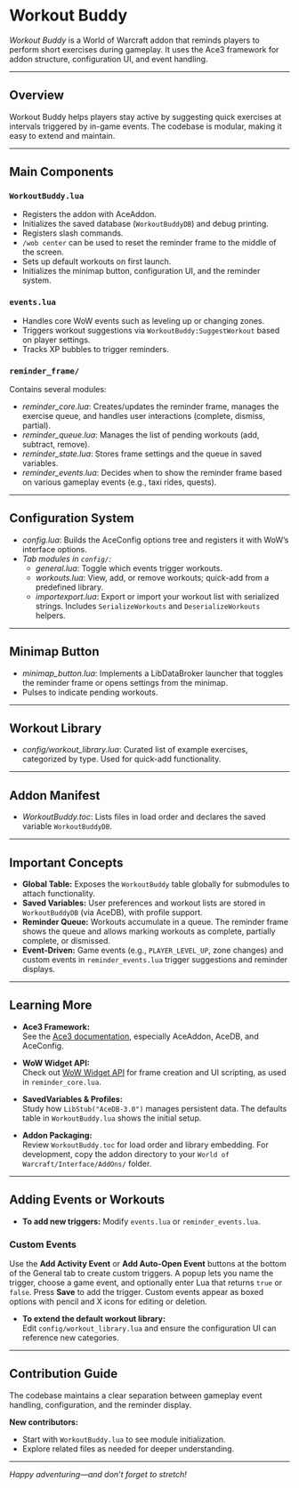 # Workout Buddy

*Workout Buddy* is a World of Warcraft addon that reminds players to perform short exercises during gameplay. It uses the Ace3 framework for addon structure, configuration UI, and event handling.

---

## Overview

Workout Buddy helps players stay active by suggesting quick exercises at intervals triggered by in-game events. The codebase is modular, making it easy to extend and maintain.

---

## Main Components

### `WorkoutBuddy.lua`
- Registers the addon with AceAddon.
- Initializes the saved database (`WorkoutBuddyDB`) and debug printing.
- Registers slash commands.
- `/wob center` can be used to reset the reminder frame to the middle of the screen.
- Sets up default workouts on first launch.
- Initializes the minimap button, configuration UI, and the reminder system.

### `events.lua`
- Handles core WoW events such as leveling up or changing zones.
- Triggers workout suggestions via `WorkoutBuddy:SuggestWorkout` based on player settings.
- Tracks XP bubbles to trigger reminders.

### `reminder_frame/`
Contains several modules:
- *reminder_core.lua*: Creates/updates the reminder frame, manages the exercise queue, and handles user interactions (complete, dismiss, partial).
- *reminder_queue.lua*: Manages the list of pending workouts (add, subtract, remove).
- *reminder_state.lua*: Stores frame settings and the queue in saved variables.
- *reminder_events.lua*: Decides when to show the reminder frame based on various gameplay events (e.g., taxi rides, quests).

---

## Configuration System

- *config.lua*: Builds the AceConfig options tree and registers it with WoW’s interface options.
- *Tab modules in `config/`:*
    - *general.lua*: Toggle which events trigger workouts.
    - *workouts.lua*: View, add, or remove workouts; quick-add from a predefined library.
    - *importexport.lua*: Export or import your workout list with serialized strings. Includes `SerializeWorkouts` and `DeserializeWorkouts` helpers.

---

## Minimap Button

- *minimap_button.lua*: Implements a LibDataBroker launcher that toggles the reminder frame or opens settings from the minimap.
- Pulses to indicate pending workouts.

---

## Workout Library

- *config/workout_library.lua*: Curated list of example exercises, categorized by type. Used for quick-add functionality.

---

## Addon Manifest

- *WorkoutBuddy.toc*: Lists files in load order and declares the saved variable `WorkoutBuddyDB`.

---

## Important Concepts

- **Global Table:** Exposes the `WorkoutBuddy` table globally for submodules to attach functionality.
- **Saved Variables:** User preferences and workout lists are stored in `WorkoutBuddyDB` (via AceDB), with profile support.
- **Reminder Queue:** Workouts accumulate in a queue. The reminder frame shows the queue and allows marking workouts as complete, partially complete, or dismissed.
- **Event-Driven:** Game events (e.g., `PLAYER_LEVEL_UP`, zone changes) and custom events in `reminder_events.lua` trigger suggestions and reminder displays.

---

## Learning More

- **Ace3 Framework:**  
  See the [Ace3 documentation](https://www.wowace.com/projects/ace3), especially AceAddon, AceDB, and AceConfig.

- **WoW Widget API:**  
  Check out [WoW Widget API](https://wowpedia.fandom.com/wiki/Widget_API) for frame creation and UI scripting, as used in `reminder_core.lua`.

- **SavedVariables & Profiles:**  
  Study how `LibStub("AceDB-3.0")` manages persistent data. The defaults table in `WorkoutBuddy.lua` shows the initial setup.

- **Addon Packaging:**  
  Review `WorkoutBuddy.toc` for load order and library embedding. For development, copy the addon directory to your `World of Warcraft/Interface/AddOns/` folder.

---

## Adding Events or Workouts

- **To add new triggers:**
  Modify `events.lua` or `reminder_events.lua`.

### Custom Events

Use the **Add Activity Event** or **Add Auto-Open Event** buttons at the bottom of the General tab to create custom triggers.
A popup lets you name the trigger, choose a game event, and optionally enter Lua that returns `true` or `false`.
Press **Save** to add the trigger. Custom events appear as boxed options with pencil and X icons for editing or deletion.

- **To extend the default workout library:**  
  Edit `config/workout_library.lua` and ensure the configuration UI can reference new categories.

---

## Contribution Guide

The codebase maintains a clear separation between gameplay event handling, configuration, and the reminder display.

**New contributors:**  
- Start with `WorkoutBuddy.lua` to see module initialization.
- Explore related files as needed for deeper understanding.

---

*Happy adventuring—and don’t forget to stretch!*
